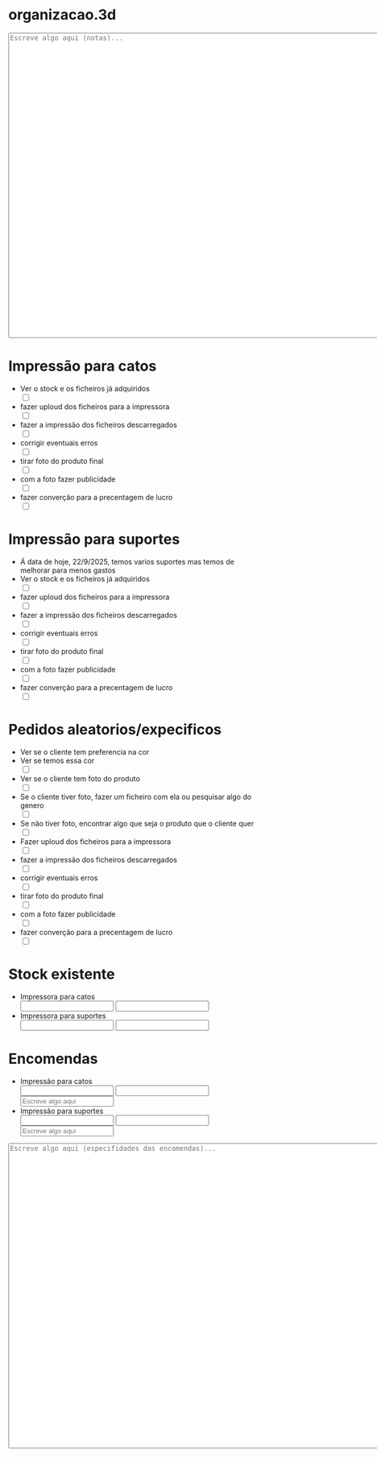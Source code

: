 # organizacao.3d
<!DOCTYPE html>
<html lang = "pt-pt">
    <head>
        <meta charset="UTF-8">
        <title>teste para impressora 3d</title>
        <link rel="stylesheet" href="style.css">
    </head> 
<body>
    <textarea id="caixa1" rows="40" cols="100" placeholder="Escreve algo aqui (notas)..."></textarea>
  
<h1> Impressão para catos</h1>
    <ul>
        <li> Ver o stock e os ficheiros já adquiridos</li> <input type="checkbox" />
        <li> fazer uploud dos ficheiros para a impressora</li> <input type="checkbox" />
        <li> fazer a impressão dos ficheiros descarregados</li> <input type="checkbox" />
        <li> corrigir eventuais erros</li> <input type="checkbox" />
        <li> tirar foto do produto final</li> <input type="checkbox" />
        <li> com a foto fazer publicidade</li> <input type="checkbox" />
        <li> fazer converção para a precentagem de lucro</li> <input type="checkbox" />
    </ul>
    <h1> Impressão para suportes</h1>
    <ul>
        <li> Á data de hoje, 22/9/2025, temos varios suportes mas temos de melhorar para menos gastos</li>
        <li> Ver o stock e os ficheiros já adquiridos</li> <input type="checkbox" />
        <li> fazer uploud dos ficheiros para a impressora</li> <input type="checkbox" />
        <li> fazer a impressão dos ficheiros descarregados</li> <input type="checkbox" />
        <li> corrigir eventuais erros</li> <input type="checkbox" />
        <li> tirar foto do produto final</li> <input type="checkbox" />
        <li> com a foto fazer publicidade</li> <input type="checkbox" />
        <li> fazer converção para a precentagem de lucro</li> <input type="checkbox" />
    </ul>
    <h1> Pedidos aleatorios/expecificos</h1>
    <ul> 
        <li> Ver se o cliente tem preferencia na cor</li>
        <li> Ver se temos essa cor</li> <input type="checkbox" />
        <li> Ver se o cliente tem foto do produto</li> <input type="checkbox" />
        <li> Se o cliente tiver foto, fazer um ficheiro com ela ou pesquisar algo do genero</li> <input type="checkbox" />
        <li> Se não tiver foto, encontrar algo que seja o produto que o cliente quer</li> <input type="checkbox" />
        <li> Fazer uploud dos ficheiros para a impressora</li> <input type="checkbox" />
        <li> fazer a impressão dos ficheiros descarregados</li> <input type="checkbox" />
        <li> corrigir eventuais erros</li> <input type="checkbox" />
        <li> tirar foto do produto final</li> <input type="checkbox" />
        <li> com a foto fazer publicidade</li> <input type="checkbox" />
        <li> fazer converção para a precentagem de lucro</li> <input type="checkbox" />
    </ul>
    
  <h1> Stock existente </h1>
    <ul>
        <li> Impressora para catos </li> <input type="tel" /> <input type="number" />
        <li> Impressora para suportes</li> <input type="tel" /> <input type="number" />
    </ul>
    <h1> Encomendas </h1>
    <ul>
        <li>Impressão para catos </li> <input type="tel" /> <input type="number" /> <input type="text" placeholder="Escreve algo aqui">
        <li>Impressão para suportes</li> <input type="tel" /> <input type="number" /> <input type="text" placeholder="Escreve algo aqui">

</ul>
<textarea id="caixa2" rows="40" cols="100" placeholder="Escreve algo aqui (especifidades das encomendas)..."></textarea>

<script>
  const caixa1 = document.getElementById("caixa1");
  const caixa2 = document.getElementById("caixa2");

  // Recuperar texto guardado para cada caixa
  caixa1.value = localStorage.getItem("textoGuardado1") || "";
  caixa2.value = localStorage.getItem("textoGuardado2") || "";

  // Guardar automaticamente quando o utilizador escreve
  caixa1.addEventListener("input", () => {
    localStorage.setItem("textoGuardado1", caixa1.value);
  });

  caixa2.addEventListener("input", () => {
    localStorage.setItem("textoGuardado2", caixa2.value);
  });
</script>



</body>


</html>
